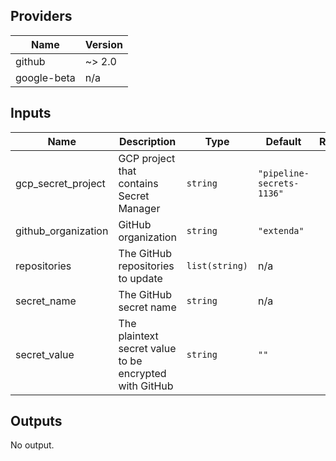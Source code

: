 ## Providers

| Name | Version |
|------|---------|
| github | ~> 2.0 |
| google-beta | n/a |

## Inputs

| Name | Description | Type | Default | Required |
|------|-------------|------|---------|:-----:|
| gcp\_secret\_project | GCP project that contains Secret Manager | `string` | `"pipeline-secrets-1136"` | no |
| github\_organization | GitHub organization | `string` | `"extenda"` | no |
| repositories | The GitHub repositories to update | `list(string)` | n/a | yes |
| secret\_name | The GitHub secret name | `string` | n/a | yes |
| secret\_value | The plaintext secret value to be encrypted with GitHub | `string` | `""` | no |

## Outputs

No output.

